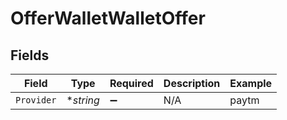 # OfferWalletWalletOffer


## Fields

| Field              | Type               | Required           | Description        | Example            |
| ------------------ | ------------------ | ------------------ | ------------------ | ------------------ |
| `Provider`         | **string*          | :heavy_minus_sign: | N/A                | paytm              |